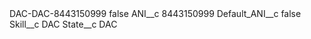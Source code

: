 <?xml version="1.0" encoding="UTF-8"?>
<CustomMetadata xmlns="http://soap.sforce.com/2006/04/metadata" xmlns:xsi="http://www.w3.org/2001/XMLSchema-instance" xmlns:xsd="http://www.w3.org/2001/XMLSchema">
    <label>DAC-DAC-8443150999</label>
    <protected>false</protected>
    <values>
        <field>ANI__c</field>
        <value xsi:type="xsd:string">8443150999</value>
    </values>
    <values>
        <field>Default_ANI__c</field>
        <value xsi:type="xsd:boolean">false</value>
    </values>
    <values>
        <field>Skill__c</field>
        <value xsi:type="xsd:string">DAC</value>
    </values>
    <values>
        <field>State__c</field>
        <value xsi:type="xsd:string">DAC</value>
    </values>
</CustomMetadata>
